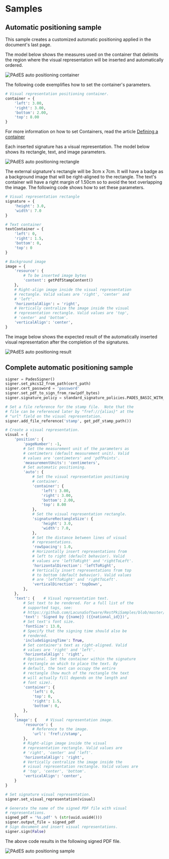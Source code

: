﻿# Samples

## Automatic positioning sample

This sample creates a customized automatic positioning applied in the document's last page.

The model below shows the measures used on the container that delimits the region where the visual representation will be inserted and automatically ordered.

![PAdES auto positioning container](../../../../../images/pki-sdk/pades-autopos-container.png)

The following code exemplifies how to set the container's parameters.

```python
# Visual representation positioning container.
container = {
    'left': 3.00,
    'right': 3.00,
    'bottom': 2.00,
    'top': 8.00
}
```

For more information on how to set Containers, read the article [Defining a container](containers.md)

Each inserted signature has a visual representation. The model below shows its rectangle, text, and image parameters.

![PAdES auto positioning rectangle](../../../../../images/pki-sdk/visual-rep-rectangle.png)

The external signature's rectangle will be 3cm x 7cm. It will have a badge as a background image that will be right-aligned to the rectangle. The text's container will have a right margin of 1.50cm so to avoid the text overlapping the image. The following code shows how to set these parameters. 

```python
# Visual representation rectangle
signature = {
    'height': 3.0,
    'width': 7.0
}

# Text container
textContainer = {
    'left': 0,
    'right': 1.5,
    'bottom': 0,
    'top': 0
}

# Background image
image = {
    'resource': {
        # To be inserted image bytes
        'content': getPdfStampContent()
    },
    # Right-align image inside the visual representation
    # rectangle. Valid values are 'right', 'center' and 
    # 'left'.
    'horizontalAlign': = 'right',
    # Vertically centralize the image inside the visual
    # representation rectangle. Valid values are 'top',
    # 'center' and 'bottom'.
    'verticalAlign': 'center',
}
```

The image below shows the expected result of the automatically inserted visual representation after the completion of the signatures.

![PAdES auto positioning result](../../../../../images/pki-sdk/visual-rep-result.png)

## Complete automatic positioning sample

```python
signer = PadesSigner()
signer.set_pkcs12_from_path(cert_path)
signer.cert_password = 'password'
signer.set_pdf_to_sign_from_raw(pdf_bytes)
signer.signature_policy = standard_signature_policies.PADES_BASIC_WITH_LTV

# Set a file reference for the stamp file.  Note that the
# file can be referenced later by "fref://{alias}" at the
# "url" field on the visual representation.
signer.add_file_reference('stamp', get_pdf_stamp_path())

# Create a visual representation.
visual = {
    'position': {
        'pageNumber': -1,
        # Set the measurement unit of the parameters as
        # centimeters (default measurement unit). Valid 
        # values are 'centimeters' and 'pdfPoints'. 
        'measurementUnits': 'centimeters',
        # Set automatic positioning.
        'auto': {
            # Set the visual representation positioning
            # container.
            'container': {
                'left': 3.00,
                'right': 3.00,
                'bottom': 2.00,
                'top': 8.00
            },
            # Set the visual representation rectangle.
            'signatureRectangleSize': {
                'height': 3.0,
                'width': 7.0,
            },
            # Set the distance between lines of visual
            # representations.
            'rowSpacing': 1.0,
            # Horizontally insert representations from
            # left to right (default behavior). Valid
            # values are 'leftToRight' and 'rightToLeft'.
            'horizontalDirection': 'leftToRight',
            # Vertically insert representations from top
            # to bottom (default behavior). Valid values
            # are 'leftToRight' and 'rightToLeft'.
            'verticalDirection': 'topDown',
        },
    },
    'text': {    # Visual representation text.
        # Set text to be rendered. For a full list of the
        # supported tags, see:
        # https://github.com/LacunaSoftware/RestPkiSamples/blob/master/PadesTags.md
        'text': 'Signed by {{name}} ({{national_id}})',
        # Set text's font size.
        'fontSize': 13.0,
        # Specify that the signing time should also be 
        # rendered.
        'includeSigningTime': True,
        # Set container's text as right-aligned. Valid
        # values are 'right' and 'left'.
        'horizontalAlign': 'right',
        # Optional. Set the container within the signature
        # rectangle on which to place the text. By
        # default, the text can occupy the entire 
        # rectangle (how much of the rectangle the text
        # will actually fill depends on the length and 
        # font size).
        'container': {
            'left': 0,
            'top': 0,
            'right': 1.5,
            'bottom': 0,
        },
    },
    'image': {    # Visual representation image.
        'resource': {
            # Reference to the image.
            'url': 'fref://stamp',
        },
        # Right-align image inside the visual 
        # representation rectangle. Valid values are
        # 'right', 'center' and 'left'.
        'horizontalAlign': 'right',
        # Vertically centralize the image inside the
        # visual representation rectangle. Valid values are
        # 'top', 'center', 'bottom'.
        'verticalAlign': 'center',
    }
}

# Set signature visual representation.
signer.set_visual_representation(visual)

# Generate the name of the signed PDF file with visual 
# representations.
signed_pdf = '%s.pdf' % (str(uuid.uuid4()))
signer.output_file = signed_pdf
# Sign document and insert visual representations.
signer.sign(False)
```

The above code results in the following signed PDF file.

![PAdES auto positioning sample](../../../../../images/pki-sdk/pdf-auto-pos.png)